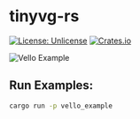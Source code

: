 # tinyvg-rs

[![License: Unlicense](https://img.shields.io/badge/license-Unlicense-blue.svg)](./LICENSE)
[![Crates.io](https://img.shields.io/crates/v/tinyvg-rs.svg)](https://crates.io/crates/tinyvg-rs)

![Vello Example](https://raw.githubusercontent.com/craft-gui/tinyvg-rs/main/images/vello_example.gif)

## Run Examples:
```bash
cargo run -p vello_example
```